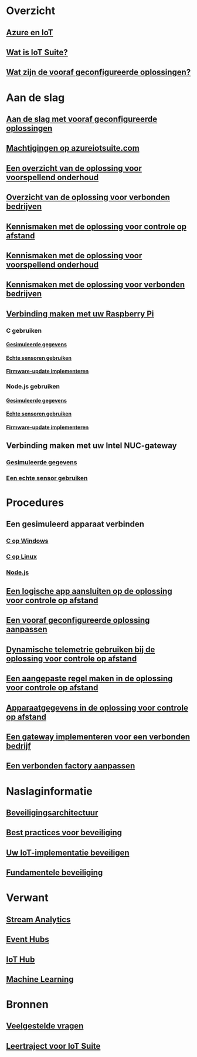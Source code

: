 # Overzicht
## [Azure en IoT](iot-suite-what-is-azure-iot.md)
## [Wat is IoT Suite?](iot-suite-overview.md)
## [Wat zijn de vooraf geconfigureerde oplossingen?](iot-suite-what-are-preconfigured-solutions.md)


# Aan de slag
## [Aan de slag met vooraf geconfigureerde oplossingen](iot-suite-getstarted-preconfigured-solutions.md)
## [Machtigingen op azureiotsuite.com](iot-suite-permissions.md)
## [Een overzicht van de oplossing voor voorspellend onderhoud](iot-suite-predictive-overview.md)
## [Overzicht van de oplossing voor verbonden bedrijven](iot-suite-connected-factory-overview.md)
## [Kennismaken met de oplossing voor controle op afstand](iot-suite-remote-monitoring-sample-walkthrough.md)
## [Kennismaken met de oplossing voor voorspellend onderhoud](iot-suite-predictive-walkthrough.md)
## [Kennismaken met de oplossing voor verbonden bedrijven](iot-suite-connected-factory-sample-walkthrough.md)
## [Verbinding maken met uw Raspberry Pi](iot-suite-raspberry-pi-kit-get-started.md)
### C gebruiken
#### [Gesimuleerde gegevens](iot-suite-raspberry-pi-kit-c-get-started-simulator.md)
#### [Echte sensoren gebruiken](iot-suite-raspberry-pi-kit-c-get-started-basic.md)
#### [Firmware-update implementeren](iot-suite-raspberry-pi-kit-c-get-started-advanced.md)
### Node.js gebruiken
#### [Gesimuleerde gegevens](iot-suite-raspberry-pi-kit-node-get-started-simulator.md)
#### [Echte sensoren gebruiken](iot-suite-raspberry-pi-kit-node-get-started-basic.md)
#### [Firmware-update implementeren](iot-suite-raspberry-pi-kit-node-get-started-advanced.md)
## Verbinding maken met uw Intel NUC-gateway
### [Gesimuleerde gegevens](iot-suite-gateway-kit-get-started-simulator.md)
### [Een echte sensor gebruiken](iot-suite-gateway-kit-get-started-sensortag.md)

# Procedures
## Een gesimuleerd apparaat verbinden
### [C op Windows](iot-suite-connecting-devices.md)
### [C op Linux](iot-suite-connecting-devices-linux.md)
### [Node.js](iot-suite-connecting-devices-node.md)
## [Een logische app aansluiten op de oplossing voor controle op afstand](iot-suite-logic-apps-tutorial.md)
## [Een vooraf geconfigureerde oplossing aanpassen](iot-suite-guidance-on-customizing-preconfigured-solutions.md)
## [Dynamische telemetrie gebruiken bij de oplossing voor controle op afstand](iot-suite-dynamic-telemetry.md)
## [Een aangepaste regel maken in de oplossing voor controle op afstand](iot-suite-custom-rule.md)
## [Apparaatgegevens in de oplossing voor controle op afstand](iot-suite-remote-monitoring-device-info.md)
## [Een gateway implementeren voor een verbonden bedrijf](iot-suite-connected-factory-gateway-deployment.md)
## [Een verbonden factory aanpassen](iot-suite-connected-factory-customize.md)

# Naslaginformatie
## [Beveiligingsarchitectuur](iot-security-architecture.md)
## [Best practices voor beveiliging](iot-security-best-practices.md)
## [Uw IoT-implementatie beveiligen](iot-suite-security-deployment.md)
## [Fundamentele beveiliging](securing-iot-ground-up.md)

# Verwant
## [Stream Analytics](/azure/stream-analytics/)
## [Event Hubs](/azure/event-hubs/)
## [IoT Hub](/azure/iot-hub/)
## [Machine Learning](/azure/machine-learning/)

# Bronnen
## [Veelgestelde vragen](iot-suite-faq.md)
## [Leertraject voor IoT Suite](https://azure.microsoft.com/documentation/learning-paths/iot-suite/)




